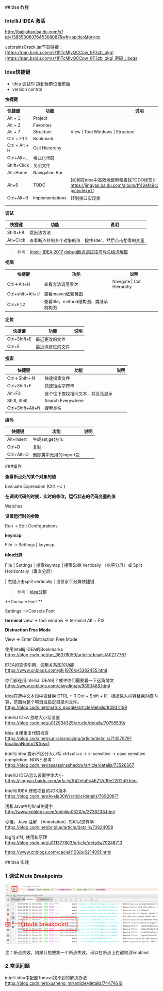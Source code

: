 ##Idea 教程

### IntelliJ IDEA 激活

http://baijiahao.baidu.com/s?id=1585530607645308087&wfr=spider&for=pc

JetbrainsCrack.jar下载链接：[https://pan.baidu.com/s/1l1TcMlyQCCpw_6F3zb_qkg](https://pan.baidu.com/s/1l1TcMlyQCCpw_6F3zb_qkg) 密码：beqs



###  Idea快捷键

- Idea 调试时 跳到当前位置前面
- version control




**快捷键**

| 快捷键            | 功能              | 说明                                       |
| :------------- | --------------- | ---------------------------------------- |
| Alt + 1        | Project         |                                          |
| Alt + 2        | Favorites       |                                          |
| Alt + 7        | Structure       | View \| Tool Windows \| Structure        |
| Ctrl + F11     | Bookmark        |                                          |
| Ctrl + Alt + H | Call Hierarchy  |                                          |
| Ctrl+Alt+L     | 格式化代码           |                                          |
| Shift+Click    | 关闭文件            |                                          |
| Alt+Home       | Navigation Bar  |                                          |
| Alt+6          | TODO            | [如何在idea中高效地使用和查找TODO标签](<br/>https://jingyan.baidu.com/album/ff42efa9c25811c19e2202ef.html?picindex=1) |
| Ctrl+Alt+B     | Implementations | 转到接口实现类                                  |
|                |                 |                                          |
|                |                 |                                          |

**调试**

| 快捷键       | 功能           | 说明                |
| --------- | ------------ | ----------------- |
| Shift+F8  | 跳出该方法        |                   |
| Alt+Click | 查看断点处的某个对象的值 | 按住alter，然后点击想看的变量 |

> 参考：[Intellij IDEA 2017 debug断点调试技巧与总结详解篇](https://blog.csdn.net/qq_27093465/article/details/64124330)



**视图**

| 快捷键              | 功能                      | 说明                         |
| ---------------- | ----------------------- | -------------------------- |
| Ctrl＋Alt+H       | 查看方法调用层次                | Navigate \| Call Hierarchy |
| Ctrl+shift+Alt+U | 查看maven依赖类图             |                            |
| Ctrl+F12         | 查看file，method结构图、类继承机构图 |                            |



**定位**

| 快捷键          | 功能       | 说明   |
| ------------ | -------- | ---- |
| Ctrl+Shift+E | 最近更改的文件  |      |
| Ctrl+E       | 最近浏览过的文件 |      |




**搜索** 

| 快捷键              | 功能                | 说明   |
| ---------------- | ----------------- | ---- |
| Ctrl＋Shift＋N     | 快速搜索文件            |      |
| Ctrl+Shift+F     | 快速搜索字符串           |      |
| Alt+F3           | 逐个往下查找相同文本，并高亮显示  |      |
| Shift, Shift     | Search Everywhere |      |
| Ctrl+Shift+Alt+N | 搜索类名              |      |



**编码**

| 快捷键        | 功能             | 说明   |
| ---------- | -------------- | ---- |
| Alt+Insert | 生成set,get方法    |      |
| Ctrl+D     | 复制             |      |
| Ctrl+Alt+O | 删除类中无用的import包 |      |





###操作

**查看断点处的某个对象的值**

Evaluate Expression (Ctrl +U )

**在调试代码的时候，实时的修改，运行状态的代码变量的值**

Watches

**设置运行时的参数**

Run → Edit Configurations

**keymap**

File → Settings |  keymap

**idea分屏**

File | Settings | 搜索keymap | 搜索Split Vertically （水平分屏）或 Split Horizontally（垂直分屏）

| 右键点击split vertically | 设置水平分屏快捷键

> 参考：[idea分屏](https://blog.csdn.net/sinat_32034679/article/details/72621671)

**Console Font **

Settings —>Console Font

**terminal**
view → tool window → terminal
Alt + F12

**Distraction Free Mode**

View → Enter Distraction Free Mode



使用Intellij IDEA的Bookmarks
https://blog.csdn.net/qq_36376059/article/details/80277767

IDEA的查询引用、调用关系图的功能
https://www.cnblogs.com/ghj1976/p/5382455.html

你们都在用IntelliJ IDEA吗？或许你们需要看一下这篇博文
https://www.cnblogs.com/clwydjgs/p/9390488.html

idea在选中文本段中做替换 CTRL + R
Ctrl + Shift + R：根据输入内容替换对应内容，范围为整个项目或指定目录内文件。
https://blog.csdn.net/matrix_google/article/details/80934169

IntelliJ IDEA 忽略大小写设置
https://blog.csdn.net/u012934325/article/details/70755539/

idea 关闭重复代码检查
https://blog.csdn.net/sunrainamazing/article/details/71357979?locationNum=2&fps=1

intellij idea 提示不区分大小写
ctrl+alt+s →  s: sensitive →  case sensitive completion: NONE
参考：https://blog.csdn.net/assassinsshadow/article/details/73526667

IntelliJ IDEA怎么设置字体大小
https://jingyan.baidu.com/article/ff42efa9c46217c19e2202d9.html

Intellij IDEA 修改项目的JDK版本
https://blog.csdn.net/Axela30W/article/details/78920671





浅析Java中的final关键字
http://www.cnblogs.com/dolphin0520/p/3736238.html

秒懂，Java 注解 （Annotation）你可以这样学
https://blog.csdn.net/briblue/article/details/73824058

log4j slf4j 使用和原理
https://blog.csdn.net/u011377803/article/details/79246713


https://www.cnblogs.com/caolei1108/p/6214091.html



##Idea 实践

### 1.调试 Mute Breakpoints

![mute breakpoint](https://github.com/lennywang/Img/raw/master/mutebreakpoint.png)

注：断点失效。如果只想使某一个断点失效，可以在断点上右键取消Enabled

### 2.常见问题

intelli idea中配置Tomcat找不到的解决办法
https://blog.csdn.net/xusheng_mr/article/details/74474619


